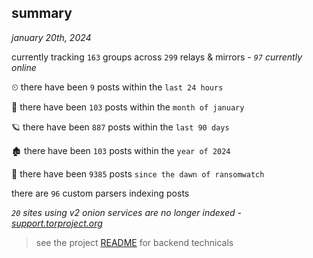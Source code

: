 
## summary
_january 20th, 2024_

currently tracking `163` groups across `299` relays & mirrors - _`97` currently online_

⏲ there have been `9` posts within the `last 24 hours`

🦈 there have been `103` posts within the `month of january`

🪐 there have been `887` posts within the `last 90 days`

🏚 there have been `103` posts within the `year of 2024`

🦕 there have been `9385` posts `since the dawn of ransomwatch`

there are `96` custom parsers indexing posts

_`20` sites using v2 onion services are no longer indexed - [support.torproject.org](https://support.torproject.org/onionservices/v2-deprecation/)_

> see the project [README](https://github.com/joshhighet/ransomwatch#ransomwatch--) for backend technicals
